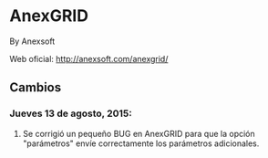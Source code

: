 # AnexGRID
By Anexsoft

Web oficial:
http://anexsoft.com/anexgrid/

<h2>Cambios</h2>

<h3>Jueves 13 de agosto, 2015:</h3>
<ol>
  <li>Se corrigió un pequeño BUG en AnexGRID para que la opción "parámetros" envíe correctamente los parámetros adicionales.</li>
</ol>


